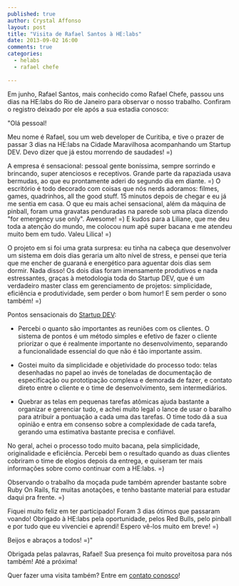 ```yaml
---
published: true
author: Crystal Affonso
layout: post
title: "Visita de Rafael Santos à HE:labs"
date: 2013-09-02 16:00
comments: true
categories:
  - helabs
  - rafael chefe
  
---
```


Em junho, Rafael Santos, mais conhecido como Rafael Chefe, passou uns dias na HE:labs do Rio de Janeiro para observar o nosso trabalho. Confiram o registro deixado por ele após a sua estadia conosco:

<!--more--> 

"Olá pessoal!

Meu nome é Rafael, sou um web developer de Curitiba, e tive o prazer de passar 3 dias na HE:labs na Cidade Maravilhosa acompanhando um Startup DEV. Devo dizer que já estou morrendo de saudades! =)

A empresa é sensacional: pessoal gente boníssima, sempre sorrindo e brincando, super atenciosos e receptivos. Grande parte da rapaziada usava bermudas, ao que eu prontamente aderi do segundo dia em diante. =) O escritório é todo decorado com coisas que nós nerds adoramos: filmes, games, quadrinhos, all the good stuff. 15 minutos depois de chegar e eu já me sentia em casa. O que eu mais achei sensacional, além da máquina de pinball, foram uma gravatas penduradas na parede sob uma placa dizendo "for emergency use only". Awesome! =) E kudos para a Liliane, que me deu toda a atenção do mundo, me colocou num apê super bacana e me atendeu muito bem em tudo. Valeu Lilica! =)

O projeto em si foi uma grata surpresa: eu tinha na cabeça que desenvolver um sistema em dois dias geraria um alto nível de stress, e pensei que teria que me encher de guaraná e energético para aguentar dois dias sem dormir. Nada disso! Os dois dias foram imensamente produtivos e nada estressantes, graças à metodologia toda do Startup DEV, que é um verdadeiro master class em gerenciamento de projetos: simplicidade, eficiência e produtividade, sem perder o bom humor! E sem perder o sono também! =)

Pontos sensacionais do [Startup DEV](http://startupdev.com.br/):

- Percebi o quanto são importantes as reuniões com os clientes. O sistema de pontos é um método simples e efetivo de fazer o cliente priorizar o que é realmente importante no desenvolvimento, separando a funcionalidade essencial do que não é tão importante assim.

- Gostei muito da simplicidade e objetividade do processo todo: telas desenhadas no papel ao invés de toneladas de documentação de especificação ou prototipação complexa e demorada de fazer, e contato direto entre o cliente e o time de desenvolvimento, sem intermediários.

- Quebrar as telas em pequenas tarefas atômicas ajuda bastante a organizar e gerenciar tudo, e achei muito legal o lance de usar o baralho para atribuir a pontuação a cada uma das tarefas. O time todo dá a sua opinião e entra em consenso sobre a complexidade de cada tarefa, gerando uma estimativa bastante precisa e confiável.

No geral, achei o processo todo muito bacana, pela simplicidade, originalidade e eficiência. Percebi bem o resultado quando as duas clientes cobriram o time de elogios depois da entrega, e quiseram ter mais informações sobre como continuar com a HE:labs. =)

Observando o trabalho da moçada pude também aprender bastante sobre Ruby On Rails, fiz muitas anotações, e tenho bastante material para estudar daqui pra frente. =)

Fiquei muito feliz em ter participado! Foram 3 dias ótimos que passaram voando! Obrigado à HE:labs pela oportunidade, pelos Red Bulls, pelo pinball e por tudo que eu vivenciei e aprendi! Espero vê-los muito em breve! =)

Beijos e abraços a todos! =)"


Obrigada pelas palavras, Rafael! Sua presença foi muito proveitosa para nós também! Até a próxima!  

Quer fazer uma visita também? Entre em [contato conosco](http://helabs.com.br/#fale-conosco)!